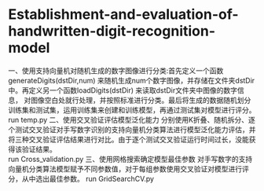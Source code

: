 # Establishment-and-evaluation-of-handwritten-digit-recognition-model
一、使用支持向量机对随机生成的数字图像进行分类:首先定义一个函数 generateDigits(dstDir,num) 来随机生成num个数字图像，并存储在文件夹dstDir中。再定义另一个函数loadDigits(dstDir) 来读取dstDir文件夹中图像的数字信息，
对图像空白处就行处理，并按照标准进行分类。最后将生成的数据随机划分训练集和测试集，运用训练集来创建和训练模型，再通过测试集对模型进行评分。
run temp.py
二、使用交叉验证评估模型泛化能力
分别使用K折叠、随机拆分、逐个测试交叉验证对手写数字识别的支持向量机分类算法进行模型泛化能力评估，并将三种交叉验证评估结果进行对比。由于逐个测试交叉验证运行时间过长，没能获得该验证结果。  
run Cross_validation.py
三、使用网格搜索确定模型最佳参数
对手写数字的支持向量机分类算法模型赋予不同参数值，对于每组参数使用交叉验证对模型进行评分，从中选出最佳参数。
run GridSearchCV.py
